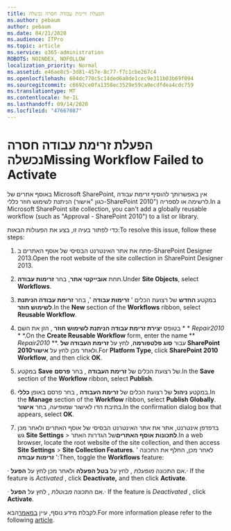 ```yaml
---
title: הפעלת זרימת עבודה חסרה נכשלה
ms.author: pebaum
author: pebaum
ms.date: 04/21/2020
ms.audience: ITPro
ms.topic: article
ms.service: o365-administration
ROBOTS: NOINDEX, NOFOLLOW
localization_priority: Normal
ms.assetid: e46ae8c5-3d81-457e-8c77-f7c1cbe267c4
ms.openlocfilehash: 604dc770c5c14ded6a8de1cec9e311b03b69f094
ms.sourcegitcommit: c6692ce0fa1358ec3529e59ca0ecdfdea4cdc759
ms.translationtype: MT
ms.contentlocale: he-IL
ms.lasthandoff: 09/14/2020
ms.locfileid: "47667087"
---
```

# <a name="missing-workflow-failed-to-activate"></a><span data-ttu-id="2567e-102">הפעלת זרימת עבודה חסרה נכשלה</span><span class="sxs-lookup"><span data-stu-id="2567e-102">Missing Workflow Failed to Activate</span></span>

<span data-ttu-id="2567e-103">באוסף אתרים של Microsoft SharePoint, אין באפשרותך להוסיף זרימת עבודה הניתנת לשימוש חוזר כללי (כגון "אישור-SharePoint 2010") לרשימה או לספריה.</span><span class="sxs-lookup"><span data-stu-id="2567e-103">In a Microsoft SharePoint site collection, you can't add a globally reusable workflow (such as "Approval - SharePoint 2010") to a list or library.</span></span>
  
<span data-ttu-id="2567e-104">כדי לפתור בעיה זו, בצע את הפעולות הבאות:</span><span class="sxs-lookup"><span data-stu-id="2567e-104">To resolve this issue, follow these steps:</span></span> 
  
1. <span data-ttu-id="2567e-105">פתח את אתר האינטרנט הבסיסי של אוסף האתרים ב-SharePoint Designer 2013.</span><span class="sxs-lookup"><span data-stu-id="2567e-105">Open the root website of the site collection in SharePoint Designer 2013.</span></span>
  
2. <span data-ttu-id="2567e-106">תחת **אובייקטי אתר**, בחר **זרימות עבודה**.</span><span class="sxs-lookup"><span data-stu-id="2567e-106">Under **Site Objects**, select **Workflows**.</span></span> 
  
3. <span data-ttu-id="2567e-107">במקטע **החדש** של רצועת הכלים ' **זרימות עבודה** ', בחר **זרימת עבודה הניתנת לשימוש חוזר**.</span><span class="sxs-lookup"><span data-stu-id="2567e-107">In the **New** section of the **Workflows** ribbon, select **Reusable Workflow**.</span></span> 
  
4. <span data-ttu-id="2567e-108">בטופס **יצירת זרימת עבודה הניתנת לשימוש חוזר** , הזן את השם \* \* *Repair2010* \* \*.</span><span class="sxs-lookup"><span data-stu-id="2567e-108">On the **Create Reusable Workflow** form, enter the name \*\* *Repair2010* \*\*.</span></span> <span data-ttu-id="2567e-109">עבור **סוג פלטפורמה**, לחץ על **זרימת העבודה של SharePoint 2010**ולאחר מכן לחץ על **אישור**.</span><span class="sxs-lookup"><span data-stu-id="2567e-109">For **Platform Type**, click **SharePoint 2010 Workflow**, and then click **OK**.</span></span> 
  
1. <span data-ttu-id="2567e-110">במקטע **Save** של רצועת הכלים של **זרימת העבודה** , בחר **פרסם**.</span><span class="sxs-lookup"><span data-stu-id="2567e-110">In the **Save** section of the **Workflow** ribbon, select **Publish**.</span></span> 
  
2. <span data-ttu-id="2567e-111">במקטע **ניהול** של רצועת הכלים של **זרימת העבודה** , בחר פרסם באופן **כללי**.</span><span class="sxs-lookup"><span data-stu-id="2567e-111">In the **Manage** section of the **Workflow** ribbon, select **Publish Globally**.</span></span> <span data-ttu-id="2567e-112">בתיבת הדו לאישור שמופיעה, בחר **אישור**.</span><span class="sxs-lookup"><span data-stu-id="2567e-112">In the confirmation dialog box that appears, select **OK**.</span></span> 
  
3. <span data-ttu-id="2567e-113">בדפדפן אינטרנט, אתר את אתר האינטרנט הבסיסי של אוסף האתרים ולאחר מכן גש **Site Settings** \> **לתכונות אוסף האתרים**של הגדרות האתר.</span><span class="sxs-lookup"><span data-stu-id="2567e-113">In a web browser, locate the root website of the site collection, and then access **Site Settings** \> **Site Collection Features**.</span></span> <span data-ttu-id="2567e-114">לאחר מכן, החלף את התכונה ' **זרימות עבודה** ':</span><span class="sxs-lookup"><span data-stu-id="2567e-114">Then, toggle the **Workflows** feature:</span></span> 
  
<span data-ttu-id="2567e-115">· אם התכונה  *מופעלת*  , לחץ על **בטל הפעלה** ולאחר מכן לחץ על **הפעל**.</span><span class="sxs-lookup"><span data-stu-id="2567e-115">· If the feature is  *Activated*  , click **Deactivate,** and then click **Activate**.</span></span> 
  
<span data-ttu-id="2567e-116">· אם התכונה  *מבוטלת*  , לחץ על **הפעל**.</span><span class="sxs-lookup"><span data-stu-id="2567e-116">· If the feature is  *Deactivated*  , click **Activate**.</span></span> 
  
<span data-ttu-id="2567e-117">לקבלת מידע נוסף, עיין [במאמר](https://go.microsoft.com/fwlink/?linkid=2047770&amp;clcid=0x409)הבא.</span><span class="sxs-lookup"><span data-stu-id="2567e-117">For more information please refer to the following [article](https://go.microsoft.com/fwlink/?linkid=2047770&amp;clcid=0x409).</span></span>
  

